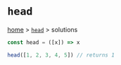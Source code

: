 # `head`

[home](../README.md) &gt; [`head`](./README.md) &gt; solutions

```js
const head = ([x]) => x

head([1, 2, 3, 4, 5]) // returns 1
```
